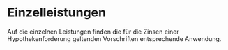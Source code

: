# Einzelleistungen

Auf die einzelnen Leistungen finden die für die Zinsen einer Hypothekenforderung geltenden Vorschriften entsprechende Anwendung. 

